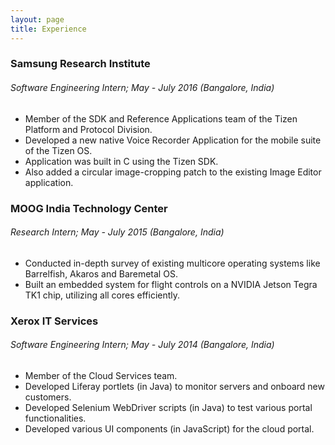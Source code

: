 ```yaml
---
layout: page
title: Experience
---
```


### Samsung Research Institute 
###### Software Engineering Intern; May - July 2016 (Bangalore, India)
* Member of the SDK and Reference Applications team of the Tizen Platform and Protocol Division.
* Developed a new native Voice Recorder Application for the mobile suite of the Tizen OS.
* Application was built in C using the Tizen SDK.
* Also added a circular image-cropping patch to the existing Image Editor application.

### MOOG India Technology Center 
###### Research Intern; May - July 2015 (Bangalore, India)
* Conducted in-depth survey of existing multicore operating systems like Barrelfish, Akaros and Baremetal OS.
* Built an embedded system for flight controls on a NVIDIA Jetson Tegra TK1 chip, utilizing all cores efficiently.

### Xerox IT Services 
###### Software Engineering Intern; May - July 2014 (Bangalore, India)
* Member of the Cloud Services team.
* Developed Liferay portlets (in Java) to monitor servers and onboard new customers.
* Developed Selenium WebDriver scripts (in Java) to test various portal functionalities.
* Developed various UI components (in JavaScript) for the cloud portal.
